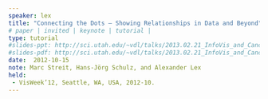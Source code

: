 ```yaml
---
speaker: lex
title: "Connecting the Dots – Showing Relationships in Data and Beyond"
# paper | invited | keynote | tutorial |
type: tutorial
#slides-ppt: http://sci.utah.edu/~vdl/talks/2013.02.21_InfoVis_and_Cancer_-_Caleydo_Tutorial.ppt
#slides-pdf: http://sci.utah.edu/~vdl/talks/2013.02.21_InfoVis_and_Cancer_-_Caleydo_Tutorial.pdf
date:  2012-10-15
note: Marc Streit, Hans-Jörg Schulz, and Alexander Lex
held:  
 - VisWeek’12, Seattle, WA, USA, 2012-10.
---
```






